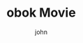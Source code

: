 ---
layout: post
title:  "obok Movie"
author: john
categories: [ review ]
tags: [red, yellow]
rating: 3.5
---